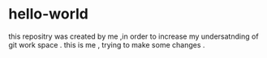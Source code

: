 # hello-world
this repositry was created by me ,in order to increase my undersatnding of git work space .
this is me , trying to make some changes .
